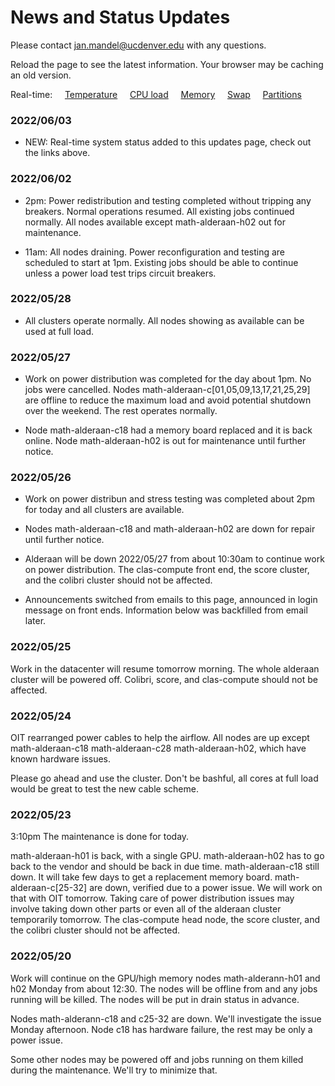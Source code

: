 # News and Status Updates

Please contact jan.mandel@ucdenver.edu with any questions.

Reload the page to see the latest information. Your browser may be caching an old version.

Real-time:  &nbsp;  &nbsp; [Temperature](https://demo.openwfm.org/web/alderaan/temp.txt) &nbsp; &nbsp; [CPU load](https://demo.openwfm.org/web/alderaan/cpu.txt) &nbsp; &nbsp; [Memory](https://demo.openwfm.org/web/alderaan/mem.txt) &nbsp; &nbsp; [Swap](https://demo.openwfm.org/web/alderaan/swp.txt) &nbsp; &nbsp; [Partitions](https://demo.openwfm.org/web/alderaan/sinfo.txt)

### 2022/06/03

* NEW: Real-time system status added to this updates page, check out the links above.

### 2022/06/02

* 2pm: Power redistribution and testing completed without tripping any breakers. Normal operations resumed. All existing jobs continued normally. All nodes available except math-alderaan-h02 out for maintenance.

* 11am: All nodes draining. Power reconfiguration and testing are scheduled to start at 1pm. Existing jobs should be able to continue unless a power load test trips circuit breakers.

### 2022/05/28

* All clusters operate normally. All nodes showing as available can be used at full load. 

### 2022/05/27 

* Work on power distribution was completed for the day about 1pm. No jobs were cancelled. Nodes math-alderaan-c[01,05,09,13,17,21,25,29] are offline to reduce the maximum load and avoid potential shutdown over the weekend.  The rest operates normally.

* Node math-alderaan-c18 had a memory board replaced and it is back online. Node math-alderaan-h02 is out for maintenance until further notice. 

### 2022/05/26

* Work on power distribun and stress testing was completed about 2pm for today and all clusters are available.

* Nodes math-alderaan-c18 and math-alderaan-h02 are down for repair until further notice.

* Alderaan will be down 2022/05/27 from about 10:30am to continue work on power distribution. The clas-compute front end, the score cluster, and the colibri cluster should not be affected.

* Announcements switched from emails to this page, announced in login message on front ends. Information below was backfilled from email later.

### 2022/05/25

Work in the datacenter will resume tomorrow morning.
The whole alderaan cluster will be powered off.
Colibri, score, and clas-compute should not be affected.

### 2022/05/24

OIT rearranged power cables to help the airflow. All nodes are up except  
math-alderaan-c18  math-alderaan-c28  math-alderaan-h02,
which have known hardware issues. 

Please go ahead and use the cluster. Don't be bashful, all cores at full load would be great to test the new cable scheme.

### 2022/05/23

3:10pm The maintenance is done for today. 

math-alderaan-h01 is back, with a single GPU.
math-alderaan-h02 has to go back to the vendor and should be back in due time.
math-alderaan-c18 still down. It will take few days to get a replacement memory board.
math-alderaan-c[25-32] are down, verified due to a power issue. We will work on that with OIT tomorrow. Taking care of power distribution issues may involve taking down other parts or even all of the alderaan cluster temporarily tomorrow. The clas-compute head node, the score cluster, and the colibri cluster should not be affected.


### 2022/05/20

Work will continue on the GPU/high memory nodes math-alderann-h01 and h02 Monday from about 12:30. The nodes will be offline from and any jobs running will be killed.  The nodes will be put in drain status in advance.

Nodes math-alderann-c18 and c25-32 are down. We'll investigate the issue Monday afternoon. Node c18 has hardware failure, the rest may be only a power issue.

Some other nodes may be powered off and jobs running on them killed during the maintenance. We'll try to minimize that.

